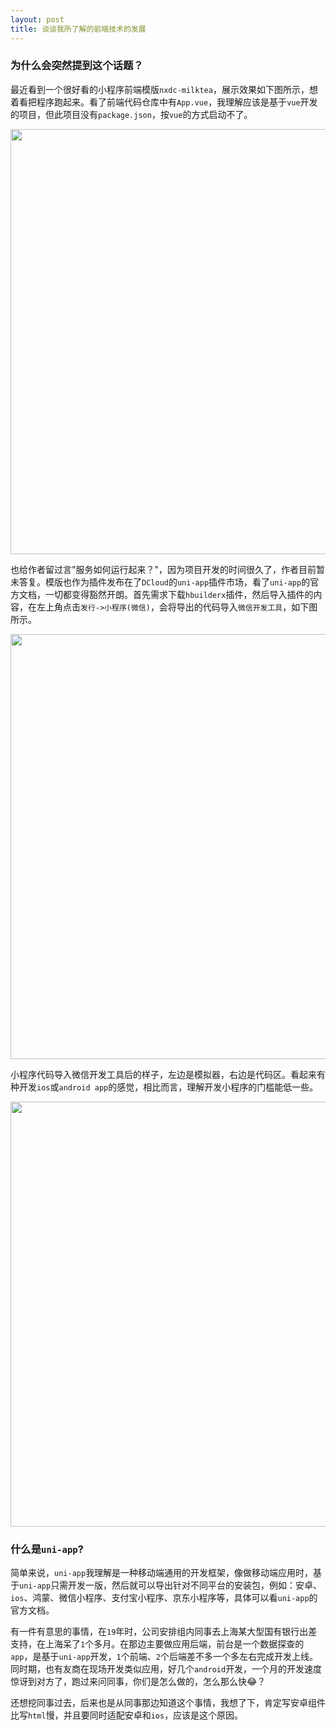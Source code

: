 ```yaml
---
layout: post
title: 谈谈我所了解的前端技术的发展
---
```

### 为什么会突然提到这个话题？
最近看到一个很好看的小程序前端模版`nxdc-milktea`，展示效果如下图所示，想着看把程序跑起来。看了前端代码仓库中有`App.vue`，我理解应该是基于`vue`开发的项目，但此项目没有`package.json`，按`vue`的方式启动不了。
<div>
    <img src="../../../../resource/2025/wxmp/nxdc-milktea.jpg" width="680"/>
</div>
<!-- more -->

也给作者留过言"服务如何运行起来？"，因为项目开发的时间很久了，作者目前暂未答复。模版也作为插件发布在了`DCloud`的`uni-app`插件市场，看了`uni-app`的官方文档，一切都变得豁然开朗。首先需求下载`hbuilderx`插件，然后导入插件的内容，在左上角点击`发行->小程序(微信)`，会将导出的代码导入`微信开发工具`，如下图所示。
<div>
    <img src="../../../../resource/2025/wxmp/hbuiderx_export.jpg" width="680"/>
</div>

小程序代码导入微信开发工具后的样子，左边是模拟器，右边是代码区。看起来有种开发`ios`或`android app`的感觉，相比而言，理解开发小程序的门槛能低一些。
<div>
    <img src="../../../../resource/2025/wxmp/weixin_tool.jpg" width="680"/>
</div>

### 什么是`uni-app`?
简单来说，`uni-app`我理解是一种移动端通用的开发框架，像做移动端应用时，基于`uni-app`只需开发一版，然后就可以导出针对不同平台的安装包，例如：安卓、`ios`、鸿蒙、微信小程序、支付宝小程序、京东小程序等，具体可以看`uni-app`的官方文档。

有一件有意思的事情，在`19`年时，公司安排组内同事去上海某大型国有银行出差支持，在上海呆了`1`个多月。在那边主要做应用后端，前台是一个数据探查的`app`，是基于`uni-app`开发，`1`个前端、`2`个后端差不多一个多左右完成开发上线。同时期，也有友商在现场开发类似应用，好几个`android`开发，一个月的开发速度惊讶到对方了，跑过来问同事，你们是怎么做的，怎么那么快😂？

还想挖同事过去，后来也是从同事那边知道这个事情，我想了下，肯定写安卓组件比写`html`慢，并且要同时适配安卓和`ios`，应该是这个原因。
